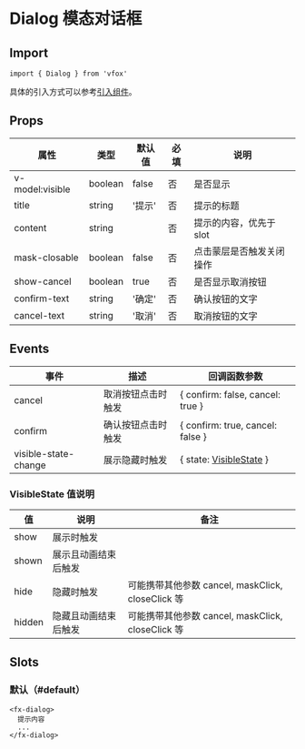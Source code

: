 # Dialog 模态对话框

## Import

```
import { Dialog } from 'vfox'
```

具体的引入方式可以参考[引入组件](../guide/import.md)。

## Props

| 属性            | 类型    | 默认值 | 必填 | 说明                     |
| --------------- | ------- | ------ | ---- | ------------------------ |
| v-model:visible | boolean | false  | 否   | 是否显示                 |
| title           | string  | '提示' | 否   | 提示的标题               |
| content         | string  |        | 否   | 提示的内容，优先于 slot  |
| mask-closable   | boolean | false  | 否   | 点击蒙层是否触发关闭操作 |
| show-cancel     | boolean | true   | 否   | 是否显示取消按钮         |
| confirm-text    | string  | '确定' | 否   | 确认按钮的文字           |
| cancel-text     | string  | '取消' | 否   | 取消按钮的文字           |

## Events

| 事件                 | 描述               | 回调函数参数                                               |
| -------------------- | ------------------ | ---------------------------------------------------------- |
| cancel               | 取消按钮点击时触发 | { confirm: false, cancel: true }                           |
| confirm              | 确认按钮点击时触发 | { confirm: true, cancel: false }                           |
| visible-state-change | 展示隐藏时触发     | { state: [VisibleState](./Dialog.md#visiblestate-值说明) } |

### VisibleState 值说明

| 值     | 说明                 | 备注                                              |
| ------ | -------------------- | ------------------------------------------------- |
| show   | 展示时触发           |                                                   |
| shown  | 展示且动画结束后触发 |                                                   |
| hide   | 隐藏时触发           | 可能携带其他参数 cancel, maskClick, closeClick 等 |
| hidden | 隐藏且动画结束后触发 | 可能携带其他参数 cancel, maskClick, closeClick 等 |

## Slots

### 默认（#default）

```
<fx-dialog>
  提示内容
  ...
</fx-dialog>
```
